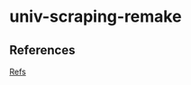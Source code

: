 # univ-scraping-remake

## References  
[Refs](https://docs.djangoproject.com/ja/2.2/intro/tutorial01/)
